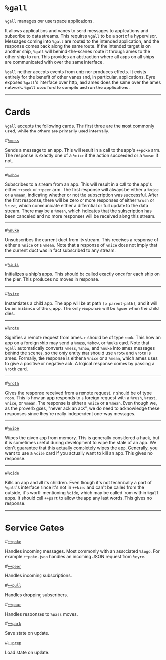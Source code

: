 <div class="short">

# `%gall`

`%gall` manages our userspace applications.

It allows applications and vanes to send messages to applications and subscribe
to data streams.  This requires `%gall` to be a sort of a hypervisor.  Messages
coming into `%gall` are routed to the intended application, and the response
comes back along the same route. If the intended target is on another ship,
`%gall` will behind-the-scenes route it through ames to the other ship to run.
This provides an abstraction where all apps on all ships are communicated with
over the same interface.

`%gall` neither accepts events from unix nor produces effects.  It exists
entirely for the benefit of other vanes and, in particular, applications.  Eyre
exposes `%gall`'s interface over http, and ames does the same over the ames
network.  `%gall` uses ford to compile and run the applications.

</div>

---

Cards 
===

`%gall` accepts the following cards.  The first three are the most commonly
used, while the others are primarily used internally.

#[`%mess`](#mess)

Sends a message to an app.  This will result in a call to the app's `++poke`
arm.  The response is exactly one of a `%nice` if the action succeeded or a
`%mean` if not.

---

#[`%show`](#show)

Subscribes to a stream from an app.  This will result in a call to the app's
either `++peek` or `++peer` arm.  The first response will always be either a
`%nice` or a `%mean`, indicating whether or not the subscription was successful.
After the first response, there will be zero or more responses of either `%rush`
or `%rust`, which communicate either a differntial or full update to the data
stream.  There may be a `%mean`, which indicates that the subscription has been
canceled and no more responses will be received along this stream.

---

#[`%nuke`](#nuke)

Unsubscribes the current duct from its stream.  This receives a response of
either a `%nice` or a `%mean`.  Note that a response of `%nice` does not imply
that the current duct was in fact subscribed to any stream.

---

#[`%init`](#init)

Initializes a ship's apps.  This should be called exactly once for each ship on
the pier.  This produces no moves in response.

---

#[`%sire`](#sire)

Instantiates a child app.  The app will be at path `[p parent-path]`, and it
will be an instance of the `q` app.  The only response will be `%gone` when the
child dies.

---

#[`%rote`](#rote)

Signifies a remote request from ames.  `r` should be of type `rook`. This how an
app on a foreign ship may send a `%mess`, `%show`, or `%nuke` card. Note that
`%gall` automatically converts `%mess`, `%show`, and `%nuke` into ames messages
behind the scenes, so the only entity that should use `%rote` and `%roth` is
ames.  Formally, the response is either a `%nice` or a `%mean`, which ames uses
to give a positive or negative ack.  A logical response comes by passing a
`%roth` card.

---

#[`%roth`](#roth)

Gives the response received from a remote request.  `r` should be of type
`roon`.  This is how an app responds to a foreign request with a `%rush`,
`%rust`, `%nice`, or `%mean`.  The response is either a `%nice` or a `%mean`.
Even though we, as the proverb goes, "never ack an ack", we do need to
acknowledge these responses since they're really independent one-way messages.

---

#[`%wipe`](#wipe)

Wipes the given app from memory.  This is generally considered a hack, but it is
sometimes useful during development to wipe the state of an app.  We don't
guarantee that this actually completely wipes the app.  Generally, you want to
use a `%cide` card if you actually want to kill an app.  This gives no response.

---

#[`%cide`](#cide)

Kills an app and all its children. Even though it's not technically a part of
`%gall`'s interface since it's not in `++kiss` and can't be called from the
outside, it's worth mentioning `%cide`, which may be called from within `%gall`
apps. It should call `++part` to allow the app any last words.  This gives no
response.

---


Service Gates 
===

#[`++poke`]()

Handles incoming messages. Most commonly with an associated `%logo`.  For
example `++poke-json` handles an incoming JSON request from `%eyre`.



#[`++peer`]()

Handles incoming subscriptions.




#[`++pull`]()

Handles dropping subscribers.




#[`++pour`]()

Handles responses to `%pass` moves.




#[`++park`]()

Save state on update.




#[`++prep`]()

Load state on update.




